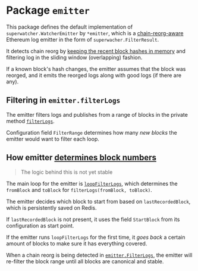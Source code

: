 # Package `emitter`

This package defines the default implementation of
`superwatcher.WatcherEmitter` by `*emitter`, which
is a [chain-reorg-aware](./REORG.md) Ethereum log emitter in the
form of `superwacher.FilterResult`.

It detects chain reorg by [keeping the recent block hashes
in memory](./tracker.go) and filtering log in the sliding window (overlapping) fashion.

If a known block's hash changes, the emitter assumes that
the block was reorged, and it emits the reorged logs along
with good logs (if there are any).

## Filtering in `emitter.filterLogs`

The emitter filters logs and publishes from a range of blocks in the private method [`filterLogs`](./filterlogs.go).

Configuration field `FilterRange` determines how many _new blocks_ the emitter would want to filter each loop.

## How emitter [determines block numbers](./loop_filterlogs.go)

> The logic behind this is not yet stable

The main loop for the emitter is [`loopFilterLogs`](./loop_filterlogs.go),
which determines the `fromBlock` and `toBlock` for `filterLogs(fromBlock, toBlock)`.

The emitter decides which block to start from based on `lastRecordedBlock`,
which is persistently saved on Redis.

If `lastRecordedBlock` is not present, it uses the field `StartBlock` from its
configuration as start point.

If the emitter runs `loopFilterLogs` for the first time, it _goes back_ a certain amount of blocks
to make sure it has everything covered.

When a chain reorg is being detected in [`emitter.FilterLogs`](./filterlogs.go),
the emitter will re-filter the block range until all blocks are canonical and stable.
